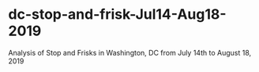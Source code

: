 # dc-stop-and-frisk-Jul14-Aug18-2019
Analysis of Stop and Frisks in Washington, DC from July 14th to August 18, 2019
